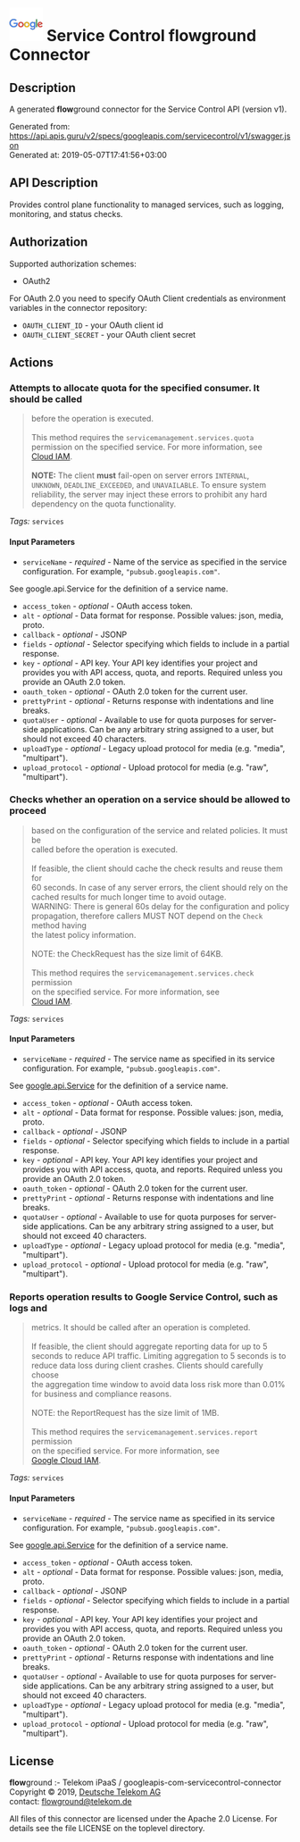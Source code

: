# ![LOGO](logo.png) Service Control **flow**ground Connector

## Description

A generated **flow**ground connector for the Service Control API (version v1).

Generated from: https://api.apis.guru/v2/specs/googleapis.com/servicecontrol/v1/swagger.json<br/>
Generated at: 2019-05-07T17:41:56+03:00

## API Description

Provides control plane functionality to managed services, such as logging, monitoring, and status checks.

## Authorization

Supported authorization schemes:
- OAuth2

For OAuth 2.0 you need to specify OAuth Client credentials as environment variables in the connector repository:
* `OAUTH_CLIENT_ID` - your OAuth client id
* `OAUTH_CLIENT_SECRET` - your OAuth client secret

## Actions

### Attempts to allocate quota for the specified consumer. It should be called<br/>
> before the operation is executed.<br/>
> <br/>
> This method requires the `servicemanagement.services.quota`<br/>
> permission on the specified service. For more information, see<br/>
> [Cloud IAM](https://cloud.google.com/iam).<br/>
> <br/>
> **NOTE:** The client **must** fail-open on server errors `INTERNAL`,<br/>
> `UNKNOWN`, `DEADLINE_EXCEEDED`, and `UNAVAILABLE`. To ensure system<br/>
> reliability, the server may inject these errors to prohibit any hard<br/>
> dependency on the quota functionality.

*Tags:* `services`

#### Input Parameters
* `serviceName` - _required_ - Name of the service as specified in the service configuration. For example,
`"pubsub.googleapis.com"`.

See google.api.Service for the definition of a service name.
* `access_token` - _optional_ - OAuth access token.
* `alt` - _optional_ - Data format for response.
    Possible values: json, media, proto.
* `callback` - _optional_ - JSONP
* `fields` - _optional_ - Selector specifying which fields to include in a partial response.
* `key` - _optional_ - API key. Your API key identifies your project and provides you with API access, quota, and reports. Required unless you provide an OAuth 2.0 token.
* `oauth_token` - _optional_ - OAuth 2.0 token for the current user.
* `prettyPrint` - _optional_ - Returns response with indentations and line breaks.
* `quotaUser` - _optional_ - Available to use for quota purposes for server-side applications. Can be any arbitrary string assigned to a user, but should not exceed 40 characters.
* `uploadType` - _optional_ - Legacy upload protocol for media (e.g. "media", "multipart").
* `upload_protocol` - _optional_ - Upload protocol for media (e.g. "raw", "multipart").

### Checks whether an operation on a service should be allowed to proceed<br/>
> based on the configuration of the service and related policies. It must be<br/>
> called before the operation is executed.<br/>
> <br/>
> If feasible, the client should cache the check results and reuse them for<br/>
> 60 seconds. In case of any server errors, the client should rely on the<br/>
> cached results for much longer time to avoid outage.<br/>
> WARNING: There is general 60s delay for the configuration and policy<br/>
> propagation, therefore callers MUST NOT depend on the `Check` method having<br/>
> the latest policy information.<br/>
> <br/>
> NOTE: the CheckRequest has the size limit of 64KB.<br/>
> <br/>
> This method requires the `servicemanagement.services.check` permission<br/>
> on the specified service. For more information, see<br/>
> [Cloud IAM](https://cloud.google.com/iam).

*Tags:* `services`

#### Input Parameters
* `serviceName` - _required_ - The service name as specified in its service configuration. For example,
`"pubsub.googleapis.com"`.

See
[google.api.Service](https://cloud.google.com/service-management/reference/rpc/google.api#google.api.Service)
for the definition of a service name.
* `access_token` - _optional_ - OAuth access token.
* `alt` - _optional_ - Data format for response.
    Possible values: json, media, proto.
* `callback` - _optional_ - JSONP
* `fields` - _optional_ - Selector specifying which fields to include in a partial response.
* `key` - _optional_ - API key. Your API key identifies your project and provides you with API access, quota, and reports. Required unless you provide an OAuth 2.0 token.
* `oauth_token` - _optional_ - OAuth 2.0 token for the current user.
* `prettyPrint` - _optional_ - Returns response with indentations and line breaks.
* `quotaUser` - _optional_ - Available to use for quota purposes for server-side applications. Can be any arbitrary string assigned to a user, but should not exceed 40 characters.
* `uploadType` - _optional_ - Legacy upload protocol for media (e.g. "media", "multipart").
* `upload_protocol` - _optional_ - Upload protocol for media (e.g. "raw", "multipart").

### Reports operation results to Google Service Control, such as logs and<br/>
> metrics. It should be called after an operation is completed.<br/>
> <br/>
> If feasible, the client should aggregate reporting data for up to 5<br/>
> seconds to reduce API traffic. Limiting aggregation to 5 seconds is to<br/>
> reduce data loss during client crashes. Clients should carefully choose<br/>
> the aggregation time window to avoid data loss risk more than 0.01%<br/>
> for business and compliance reasons.<br/>
> <br/>
> NOTE: the ReportRequest has the size limit of 1MB.<br/>
> <br/>
> This method requires the `servicemanagement.services.report` permission<br/>
> on the specified service. For more information, see<br/>
> [Google Cloud IAM](https://cloud.google.com/iam).

*Tags:* `services`

#### Input Parameters
* `serviceName` - _required_ - The service name as specified in its service configuration. For example,
`"pubsub.googleapis.com"`.

See
[google.api.Service](https://cloud.google.com/service-management/reference/rpc/google.api#google.api.Service)
for the definition of a service name.
* `access_token` - _optional_ - OAuth access token.
* `alt` - _optional_ - Data format for response.
    Possible values: json, media, proto.
* `callback` - _optional_ - JSONP
* `fields` - _optional_ - Selector specifying which fields to include in a partial response.
* `key` - _optional_ - API key. Your API key identifies your project and provides you with API access, quota, and reports. Required unless you provide an OAuth 2.0 token.
* `oauth_token` - _optional_ - OAuth 2.0 token for the current user.
* `prettyPrint` - _optional_ - Returns response with indentations and line breaks.
* `quotaUser` - _optional_ - Available to use for quota purposes for server-side applications. Can be any arbitrary string assigned to a user, but should not exceed 40 characters.
* `uploadType` - _optional_ - Legacy upload protocol for media (e.g. "media", "multipart").
* `upload_protocol` - _optional_ - Upload protocol for media (e.g. "raw", "multipart").

## License

**flow**ground :- Telekom iPaaS / googleapis-com-servicecontrol-connector<br/>
Copyright © 2019, [Deutsche Telekom AG](https://www.telekom.de)<br/>
contact: flowground@telekom.de

All files of this connector are licensed under the Apache 2.0 License. For details
see the file LICENSE on the toplevel directory.
